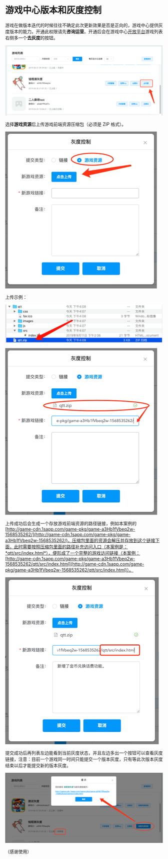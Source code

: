 # 游戏中心版本和灰度控制

游戏在做版本迭代的时候往往不确定此次更新效果是否是正向的，游戏中心提供灰度版本的能力。开通此权限请先**咨询运营**。开通后会在游戏中心[开放平台](http://newidea4-gamecenter-frontend.1sapp.com/open-cms-new/prod/index.html#/login)游戏列表右侧多一个**去灰度**的按钮。

![去灰度按钮](./image/open-cms-do-versions-btn.png)

选择**游戏资源**后上传游戏前端资源压缩包（必须是 ZIP 格式）。

![上传游戏资源](./image/open-cms-upload-version-resource.png)

上传示例：

![上传压缩包](./image/open-cms-versions-zip.png)

![上传成功](./image/open-cms-upload-resource-success.png)

上传成功后会生成一个存放游戏前端资源的路径链接，例如本案例的 [http://game-cdn.1sapp.com/game-pkg/game-a3Hb1fVbeq2w-1568535262/](http://game-cdn.1sapp.com/game-pkg/game-a3Hb1fVbeq2w-1568535262/)，压缩包里面的资源会解压并存放到这个链接下面，此时需要按照压缩包里面的路径补充访问入口（本案例是：*qtt/src/index.html*），便形成了一个完整的游戏访问链接（本案例：[http://game-cdn.1sapp.com/game-pkg/game-a3Hb1fVbeq2w-1568535262/qtt/src/index.html](http://game-cdn.1sapp.com/game-pkg/game-a3Hb1fVbeq2w-1568535262/qtt/src/index.html)）。

![补充访问路径](./image/open-cms-supple-path.png)

提交成功后再列表左边能看到当前灰度状态，并且左边多出一个按钮可以查看灰度链接，注意：目前一个游戏同一时间只能提交一个版本灰度，只有等此次版本灰度结束以后才能提交新的版本灰度。

![查看灰度链接](./image/open-cms-status-and-link.png)


（感谢使用）
